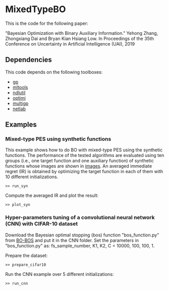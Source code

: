 # MixedTypeBO
This is the code for the following paper:

"Bayesian Optimization with Binary Auxiliary Information." Yehong Zhang, Zhongxiang Dai and Bryan Kian Hsiang Low. In Proceedings of the 35th Conference on Uncertainty in Artificial Intelligence (UAI), 2019

## Dependencies

This code depends on the following toolboxes:

* [gp](https://github.com/SheffieldML/GPmat/tree/master/gp)
* [mltools](https://github.com/SheffieldML/GPmat/tree/master/mltools)
* [ndlutil](https://github.com/SheffieldML/GPmat/tree/master/ndlutil)
* [optimi](https://github.com/SheffieldML/GPmat/tree/master/optimi)
* [multigp](https://github.com/SheffieldML/multigp)
* [netlab](https://github.com/sods/netlab)

## Examples

### Mixed-type PES using synthetic functions

This example shows how to do BO with mixed-type PES using the synthetic functions. The performance of the tested algorithms are evaluated using ten groups (i.e., one target function and one auxiliary function) of synthetic functions whose images are shown in [images](https://github.com/YehongZ/MixedTypeBO/tree/master/examples/synthetic/images). An averaged immediate regret (IR) is obtained by optimizing the target function in each of them with 10 different initializations.

```
>> run_syn
```

Compute the averaged IR and plot the result:

```
>> plot_syn
```

### Hyper-parameters tuning of a convolutional neural network (CNN) with CIFAR-10 dataset

Download the Bayesian optimal stopping (bos) function "bos_function.py" from [BO-BOS](https://github.com/daizhongxiang/Bayesian-Optimization-Meets-Bayesian-Optimal-Stopping) and put it in the CNN folder. Set the parameters in "bos_function.py" as: fs_sample_number, K1, K2, C = 10000, 100, 100, 1.

Prepare the dataset:

```
>> prepare_cifar10
```

Run the CNN example over 5 different initializations:

```
>> run_cnn
```
